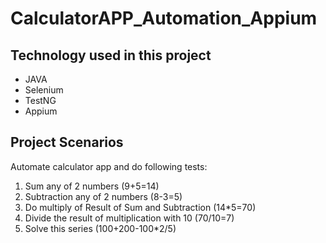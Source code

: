 # CalculatorAPP_Automation_Appium
## Technology used in this project
- JAVA
- Selenium
- TestNG
- Appium

## Project Scenarios
Automate calculator app and do following tests:
1. Sum any of 2 numbers (9+5=14)
2. Subtraction any of 2 numbers (8-3=5)
3. Do multiply of Result of Sum and Subtraction (14*5=70)
4. Divide the result of multiplication with 10 (70/10=7)
5. Solve this series (100+200-100*2/5)

